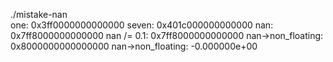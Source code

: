 ./mistake-nan    
one:               0x3ff0000000000000
seven:             0x401c000000000000
nan:               0x7ff8000000000000
nan /= 0.1:        0x7ff8000000000000
nan->non_floating: 0x8000000000000000
nan->non_floating: -0.000000e+00
